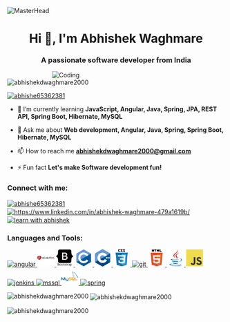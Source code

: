 ![MasterHead](https://camo.githubusercontent.com/84dd57d843b72ab017cc3345b7ad89c3c42a4a3cb8e13595dc4184affd21ca64/68747470733a2f2f626c6f672e6269742e61692f77702d636f6e74656e742f75706c6f6164732f323031382f30392f486f772d746f2d456d6265642d4769744875622d47697374732d696e2d596f75722d446f63756d656e74732d426c6f672d42616e6e65722e706e67)
<h1 align="center">Hi 👋, I'm Abhishek Waghmare</h1>
<h3 align="center">A passionate software developer from India</h3>

<img align="right" alt="Coding" width="400" src="https://encrypted-tbn0.gstatic.com/images?q=tbn:ANd9GcTCISN_L2XuYbAuvlZePfxIK5HkbdlZk1y9cg&usqp=CAU">

<p align="left"> <img src="https://komarev.com/ghpvc/?username=abhishekdwaghmare2000&label=Profile%20views&color=0e75b6&style=flat" alt="abhishekdwaghmare2000" /> </p>

<p align="left"> <a href="https://twitter.com/abhishe65362381" target="blank"><img src="https://img.shields.io/twitter/follow/abhishe65362381?logo=twitter&style=for-the-badge" alt="abhishe65362381" /></a> </p>

- 🌱 I’m currently learning **JavaScript, Angular, Java, Spring, JPA, REST API, Spring Boot, Hibernate, MySQL**

- 💬 Ask me about **Web development, Angular, Java, Spring, Spring Boot, Hibernate, MySQL**

- 📫 How to reach me **abhishekdwaghmare2000@gmail.com**

- ⚡ Fun fact **Let's make Software development fun!**

<h3 align="left">Connect with me:</h3>
<p align="left">
<a href="https://twitter.com/abhishe65362381" target="blank"><img align="center" src="https://raw.githubusercontent.com/rahuldkjain/github-profile-readme-generator/master/src/images/icons/Social/twitter.svg" alt="abhishe65362381" height="30" width="40" /></a>
<a href="https://linkedin.com/in/https://www.linkedin.com/in/abhishek-waghmare-479a1619b/" target="blank"><img align="center" src="https://raw.githubusercontent.com/rahuldkjain/github-profile-readme-generator/master/src/images/icons/Social/linked-in-alt.svg" alt="https://www.linkedin.com/in/abhishek-waghmare-479a1619b/" height="30" width="40" /></a>
<a href="https://www.youtube.com/c/learn with abhishek" target="blank"><img align="center" src="https://raw.githubusercontent.com/rahuldkjain/github-profile-readme-generator/master/src/images/icons/Social/youtube.svg" alt="learn with abhishek" height="30" width="40" /></a>
</p>

<h3 align="left">Languages and Tools:</h3>
<p align="left"> <a href="https://angular.io" target="_blank" rel="noreferrer"> <img src="https://angular.io/assets/images/logos/angular/angular.svg" alt="angular" width="40" height="40"/> </a> <a href="https://angular.io" target="_blank" rel="noreferrer"> <img src="https://raw.githubusercontent.com/devicons/devicon/master/icons/angularjs/angularjs-original-wordmark.svg" alt="angularjs" width="40" height="40"/> </a> <a href="https://getbootstrap.com" target="_blank" rel="noreferrer"> <img src="https://raw.githubusercontent.com/devicons/devicon/master/icons/bootstrap/bootstrap-plain-wordmark.svg" alt="bootstrap" width="40" height="40"/> </a> <a href="https://www.cprogramming.com/" target="_blank" rel="noreferrer"> <img src="https://raw.githubusercontent.com/devicons/devicon/master/icons/c/c-original.svg" alt="c" width="40" height="40"/> </a> <a href="https://www.w3schools.com/cpp/" target="_blank" rel="noreferrer"> <img src="https://raw.githubusercontent.com/devicons/devicon/master/icons/cplusplus/cplusplus-original.svg" alt="cplusplus" width="40" height="40"/> </a> <a href="https://www.w3schools.com/css/" target="_blank" rel="noreferrer"> <img src="https://raw.githubusercontent.com/devicons/devicon/master/icons/css3/css3-original-wordmark.svg" alt="css3" width="40" height="40"/> </a> <a href="https://git-scm.com/" target="_blank" rel="noreferrer"> <img src="https://www.vectorlogo.zone/logos/git-scm/git-scm-icon.svg" alt="git" width="40" height="40"/> </a> <a href="https://www.w3.org/html/" target="_blank" rel="noreferrer"> <img src="https://raw.githubusercontent.com/devicons/devicon/master/icons/html5/html5-original-wordmark.svg" alt="html5" width="40" height="40"/> </a> <a href="https://www.java.com" target="_blank" rel="noreferrer"> <img src="https://raw.githubusercontent.com/devicons/devicon/master/icons/java/java-original.svg" alt="java" width="40" height="40"/> </a> <a href="https://developer.mozilla.org/en-US/docs/Web/JavaScript" target="_blank" rel="noreferrer"> <img src="https://raw.githubusercontent.com/devicons/devicon/master/icons/javascript/javascript-original.svg" alt="javascript" width="40" height="40"/> </a> <a href="https://www.jenkins.io" target="_blank" rel="noreferrer"> <img src="https://www.vectorlogo.zone/logos/jenkins/jenkins-icon.svg" alt="jenkins" width="40" height="40"/> </a> <a href="https://www.microsoft.com/en-us/sql-server" target="_blank" rel="noreferrer"> <img src="https://www.svgrepo.com/show/303229/microsoft-sql-server-logo.svg" alt="mssql" width="40" height="40"/> </a> <a href="https://www.mysql.com/" target="_blank" rel="noreferrer"> <img src="https://raw.githubusercontent.com/devicons/devicon/master/icons/mysql/mysql-original-wordmark.svg" alt="mysql" width="40" height="40"/> </a> <a href="https://spring.io/" target="_blank" rel="noreferrer"> <img src="https://www.vectorlogo.zone/logos/springio/springio-icon.svg" alt="spring" width="40" height="40"/> </a> </p>

<p><img align="left" src="https://github-readme-stats.vercel.app/api/top-langs?username=abhishekdwaghmare2000&show_icons=true&locale=en&layout=compact" alt="abhishekdwaghmare2000" /></p>

<p>&nbsp;<img align="center" src="https://github-readme-stats.vercel.app/api?username=abhishekdwaghmare2000&show_icons=true&locale=en" alt="abhishekdwaghmare2000" /></p>

<p><img align="center" src="https://github-readme-streak-stats.herokuapp.com/?user=abhishekdwaghmare2000&" alt="abhishekdwaghmare2000" /></p>

